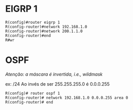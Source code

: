 
# EIGRP 1
```ios
R(config)#router eigrp 1
R(config-router)#network 192.168.1.0
R(config-router)#network 200.1.1.0
R(config-router)#end
R#wr
```

# OSPF

*Atenção: a máscara é invertida, i.e., wildmask*

ex: /24 Ao invés de ser 255.255.255.0 é 0.0.0.255

```ios
R(config)# router ospf 1
R(config-router)# network 192.168.1.0 0.0.0.255 area 0
R(config-router)# end
```
